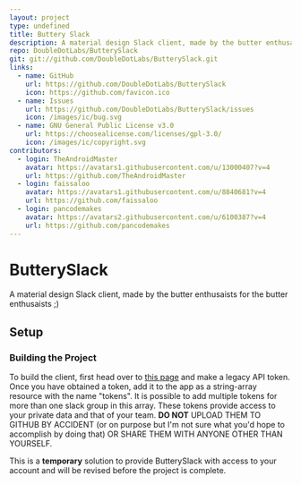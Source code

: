 ```yaml
---
layout: project
type: undefined
title: Buttery Slack
description: A material design Slack client, made by the butter enthusaists for the butter enthusaists ;)
repo: DoubleDotLabs/ButterySlack
git: git://github.com/DoubleDotLabs/ButterySlack.git
links:
  - name: GitHub
    url: https://github.com/DoubleDotLabs/ButterySlack
    icon: https://github.com/favicon.ico
  - name: Issues
    url: https://github.com/DoubleDotLabs/ButterySlack/issues
    icon: /images/ic/bug.svg
  - name: GNU General Public License v3.0
    url: https://choosealicense.com/licenses/gpl-3.0/
    icon: /images/ic/copyright.svg
contributors:
  - login: TheAndroidMaster
    avatar: https://avatars1.githubusercontent.com/u/13000407?v=4
    url: https://github.com/TheAndroidMaster
  - login: faissaloo
    avatar: https://avatars1.githubusercontent.com/u/8840681?v=4
    url: https://github.com/faissaloo
  - login: pancodemakes
    avatar: https://avatars2.githubusercontent.com/u/6100387?v=4
    url: https://github.com/pancodemakes
---
```


# ButterySlack
A material design Slack client, made by the butter enthusaists for the butter enthusaists ;)

## Setup

### Building the Project
To build the client, first head over to [this page](https://api.slack.com/custom-integrations/legacy-tokens) and make a legacy API token. Once you have obtained a token, add it to the app as a string-array resource with the name "tokens". It is possible to add multiple tokens for more than one slack group in this array. These tokens provide access to your private data and that of your team. **DO NOT** UPLOAD THEM TO GITHUB BY ACCIDENT (or on purpose but I'm not sure what you'd hope to accomplish by doing that) OR SHARE THEM WITH ANYONE OTHER THAN YOURSELF.

This is a **temporary** solution to provide ButterySlack with access to your account and will be revised before the project is complete.
